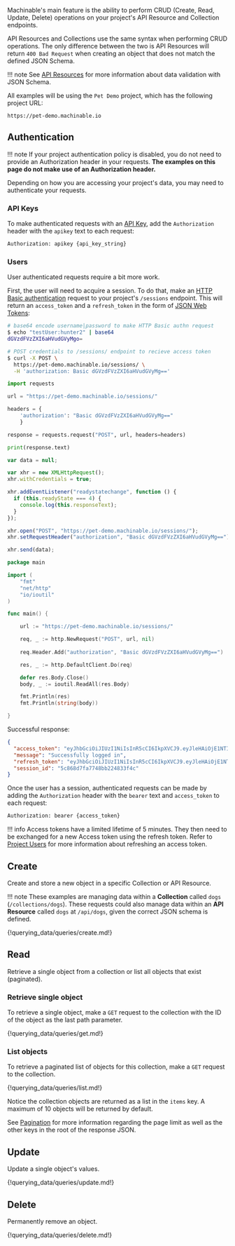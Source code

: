 Machinable's main feature is the ability to perform CRUD (Create, Read, Update, Delete) operations on your project's API Resource and Collection endpoints.

API Resources and Collections use the same syntax when performing CRUD operations. The only difference between the two is API Resources will return `400 Bad Request` when creating an object that does not match the defined JSON Schema. 


!!! note
    See [API Resources](/documentation/projects/resources/) for more information about data validation with JSON Schema.

All examples will be using the `Pet Demo` project, which has the following project URL:

```
https://pet-demo.machinable.io
```

## Authentication

!!! note
    If your project authentication policy is disabled, you do not need to provide an Authorization header in your requests. **The examples on this page do not make use of an Authorization header.**

Depending on how you are accessing your project's data, you may need to authenticate your requests.

### API Keys

To make authenticated requests with an [API Key](/documentation/projects/access/#api-keys), add the `Authorization` header with the `apikey` text to each request:

```bash
Authorization: apikey {api_key_string}
```

### Users

User authenticated requests require a bit more work.

First, the user will need to acquire a session. To do that, make an [HTTP Basic authentication](https://developer.mozilla.org/en-US/docs/Web/HTTP/Authentication#Basic_authentication_scheme) request to your project's `/sessions` endpoint. This will return an `access_token` and a `refresh_token` in the form of [JSON Web Tokens](https://jwt.io/):

```bash tab="Bash"
# base64 encode username|password to make HTTP Basic authn request
$ echo "testUser:hunter2" | base64
dGVzdFVzZXI6aHVudGVyMgo=

# POST credentials to /sessions/ endpoint to recieve access token
$ curl -X POST \
  https://pet-demo.machinable.io/sessions/ \
  -H 'authorization: Basic dGVzdFVzZXI6aHVudGVyMg=='
```

```python tab="Python"
import requests

url = "https://pet-demo.machinable.io/sessions/"

headers = {
    'authorization': "Basic dGVzdFVzZXI6aHVudGVyMg=="
    }

response = requests.request("POST", url, headers=headers)

print(response.text)
```

```javascript tab="Javascript"
var data = null;

var xhr = new XMLHttpRequest();
xhr.withCredentials = true;

xhr.addEventListener("readystatechange", function () {
  if (this.readyState === 4) {
    console.log(this.responseText);
  }
});

xhr.open("POST", "https://pet-demo.machinable.io/sessions/");
xhr.setRequestHeader("authorization", "Basic dGVzdFVzZXI6aHVudGVyMg==");

xhr.send(data);
```

```go tab="Go"
package main

import (
	"fmt"
	"net/http"
	"io/ioutil"
)

func main() {

	url := "https://pet-demo.machinable.io/sessions/"

	req, _ := http.NewRequest("POST", url, nil)
 
	req.Header.Add("authorization", "Basic dGVzdFVzZXI6aHVudGVyMg==")

	res, _ := http.DefaultClient.Do(req)

	defer res.Body.Close()
	body, _ := ioutil.ReadAll(res.Body)

	fmt.Println(res)
	fmt.Println(string(body))

}
```

Successful response:
```json
{
  "access_token": "eyJhbGciOiJIUzI1NiIsInR5cCI6IkpXVCJ9.eyJleHAiOjE1NTIzMjI4MTksInByb2plY3RzIjp7InBldC1kZW1vIjp0cnVlfSwidXNlciI6eyJhY3RpdmUiOnRydWUsImlkIjoiNWM4NjhkNDBhNzc0OGJiMjI0ODMzZjRiIiwibmFtZSI6InRlc3RVc2VyIiwicmVhZCI6dHJ1ZSwidHlwZSI6InByb2plY3QiLCJ3cml0ZSI6dHJ1ZX19.93H4H3FyPGrzOGb3WHRO7RLUGezpYxbVki7oGqdyA6E",
  "message": "Successfully logged in",
  "refresh_token": "eyJhbGciOiJIUzI1NiIsInR5cCI6IkpXVCJ9.eyJleHAiOjE1NTI1ODExMTksInNlc3Npb25faWQiOiI1Yzg2OGQ3ZmE3NzQ4YmIyMjQ4MzNmNGMiLCJ1c2VyX2lkIjoiNWM4NjhkNDBhNzc0OGJiMjI0ODMzZjRiIn0.wWyb-nNff3RBw73D1hqN9k8U8_pKMHWGShMwA9YvSAc",
  "session_id": "5c868d7fa7748bb224833f4c"
}
```

Once the user has a session, authenticated requests can be made by adding the `Authorization` header with the `bearer` text and `access_token` to each request:

```bash
Authorization: bearer {access_token}
```

!!! info
    Access tokens have a limited lifetime of 5 minutes. They then need to be exchanged for a new Access token using the refresh token. Refer to [Project Users](/documentation/projects/access/#refresh-tokens) for more information about refreshing an access token.

## Create

Create and store a new object in a specific Collection or API Resource.

!!! note
    These examples are managing data within a **Collection** called `dogs` (`/collections/dogs`). These requests could also manage data within an **API Resource** called `dogs` at `/api/dogs`, given the correct JSON schema is defined.

{!querying_data/queries/create.md!}

## Read

Retrieve a single object from a collection or list all objects that exist (paginated).

### Retrieve single object

To retrieve a single object, make a `GET` request to the collection with the ID of the object as the last path parameter.

{!querying_data/queries/get.md!}

### List objects

To retrieve a paginated list of objects for this collection, make a `GET` request to the collection.

{!querying_data/queries/list.md!}

Notice the collection objects are returned as a list in the `items` key. A maximum of 10 objects will be returned by default. 

See [Pagination](/documentation/querying_data/pagination) for more information regarding the page limit as well as the other keys in the root of the response JSON.

## Update

Update a single object's values.

{!querying_data/queries/update.md!}

## Delete

Permanently remove an object.

{!querying_data/queries/delete.md!}

<br/>